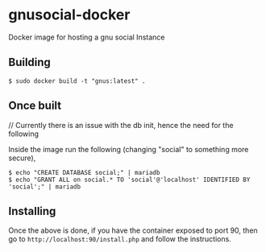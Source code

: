 # gnusocial-docker
Docker image for hosting a gnu social Instance

## Building
```
$ sudo docker build -t "gnus:latest" .
```

## Once built
// Currently there is an issue with the db init, hence the need for the following

Inside the image run the following (changing "social" to something more secure),
```
$ echo "CREATE DATABASE social;" | mariadb
$ echo "GRANT ALL on social.* TO 'social'@'localhost' IDENTIFIED BY 'social';" | mariadb
```

## Installing

Once the above is done, if you have the container exposed to port 90, then go to
`http://localhost:90/install.php` and follow the instructions.
